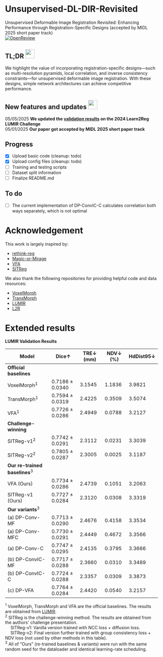 # Unsupervised-DL-DIR-Revisited
Unsupervised Deformable Image Registration Revisited: Enhancing Performance through Registration-Specific Designs (accepted by MIDL 2025 short paper track)  
[![OpenReview](https://img.shields.io/badge/OpenReview-DGvFGbX0EG-8C1B13?logo=openreview&logoColor=white)](https://openreview.net/forum?id=DGvFGbX0EG#discussion)


## TL;DR <img src="https://raw.githubusercontent.com/iampavangandhi/iampavangandhi/master/gifs/Hi.gif" width="30">
We highlight the value of incorporating registration-specific designs—such as multi-resolution pyramids, local correlation, and inverse consistency constraints—for unsupervised deformable image registration. With these designs, simple network architectures can achieve competitive performance.

## New features and updates <img src="https://raw.githubusercontent.com/iampavangandhi/iampavangandhi/master/gifs/Hi.gif" width="30">
05/05/2025 **We updated the [validation results](#lumir-validation-results) on the 2024 Learn2Reg LUMIR Challenge**  
05/01/2025 **Our paper got accepted by MIDL 2025 short paper track**

## Progress
- [x] Upload basic code (cleanup: todo)
- [x] Upload config files (cleanup: todo)
- [ ] Training and testing scripts
- [ ] Dataset split information
- [ ] Finalize README.md

## To do
- [ ] The current implementation of DP-ConvIC-C calculates correlation both ways separately, which is not optimal



# Acknowledgement
This work is largely inspired by:
- [rethink-reg](https://github.com/BailiangJ/rethink-reg)
- [Magic-or-Mirage](https://github.com/rohitrango/Magic-or-Mirage)
- [VFA](https://github.com/yihao6/vfa/tree/main)
- [SITReg](https://github.com/honkamj/SITReg)

We also thank the following repositories for providing helpful code and data resources:
- [VoxelMorph](https://github.com/voxelmorph/voxelmorph)
- [TransMorph](https://github.com/junyuchen245/TransMorph_Transformer_for_Medical_Image_Registration)
- [LUMIR](https://github.com/JHU-MedImage-Reg/LUMIR_L2R)
- [L2R](https://github.com/MDL-UzL/L2R)

# Extended results
<a name="lumir-validation-results"></a>
**LUMIR Validation Results**

| Model                     | Dice↑             | TRE↓ (mm) | NDV↓ (%)   | HdDist95↓ |
|---------------------------|-------------------|-----------|------------|-----------|
| **Official baselines**    |
| VoxelMorph<sup>1</sup>    | 0.7186 ± 0.0340   | 3.1545    | 1.1836     | 3.9821    |
| TransMorph<sup>1</sup>    | 0.7594 ± 0.0319   | 2.4225    | 0.3509     | 3.5074    |
| VFA<sup>1</sup>           | 0.7726 ± 0.0286   | 2.4949    | 0.0788     | 3.2127    |
| **Challenge-winning**     |
| SITReg-v1<sup>2</sup>     | 0.7742 ± 0.0291   | 2.3112    | 0.0231     | 3.3039    |
| SITReg-v2<sup>2</sup>     | 0.7805 ± 0.0287   | 2.3005    | 0.0025     | 3.1187    |
| **Our re-trained baselines**<sup>3</sup> |
| VFA (Ours)                | 0.7734 ± 0.0286   | 2.4739    | 0.1051     | 3.2063    |
| SITReg-v1 (Ours)          | 0.7727 ± 0.0284   | 2.3120    | 0.0308     | 3.3319    |
| **Our variants**<sup>3</sup> |
| (a) DP-Conv-MF            | 0.7713 ± 0.0290   | 2.4676    | 0.4158     | 3.3534    |
| (a) DP-Conv-MFC           | 0.7730 ± 0.0291   | 2.4449    | 0.4672     | 3.3566    |
| (a) DP-Conv-C             | 0.7747 ± 0.0295   | 2.4135    | 0.3795     | 3.3666    |
| (b) DP-ConvIC-MF          | 0.7717 ± 0.0288   | 2.3660    | 0.0310     | 3.3489    |
| (b) DP-ConvIC-C           | 0.7724 ± 0.0288   | 2.3357    | 0.0309     | 3.3873    |
| (c) DP-VFA                | 0.7764 ± 0.0284   | 2.4420    | 0.0540     | 3.2157    |

<sup>1</sup> VoxelMorph, TransMorph and VFA are the official baselines. The results are obtained from [LUMIR](https://github.com/JHU-MedImage-Reg/LUMIR_L2R).  
<sup>2</sup> SITReg is the challenge-winning method. The results are obtained from the authors' challenge presentation.  
&emsp; SITReg-v1: Vanilla version trained with NCC loss + diffusion loss.  
&emsp; SITReg-v2: Final version further trained with group consistency loss + NDV loss (not used by other methods in this table).  
<sup>3</sup> All of “Ours” (re-trained baselines & variants) were run with the same random seed for the dataloader and identical learning-rate scheduling.
